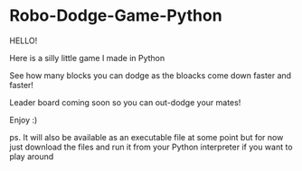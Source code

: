# Robo-Dodge-Game-Python

HELLO!

Here is a silly little game I made in Python

See how many blocks you can dodge as the bloacks come down faster and faster!

Leader board coming soon so you can out-dodge your mates!

Enjoy :)

ps. It will also be available as an executable file at some point but for now
just download the files and run it from your Python interpreter if you want to 
play around